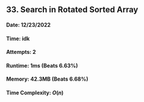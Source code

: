 ## 33. Search in Rotated Sorted Array

#### Date: 12/23/2022

#### Time: idk

#### Attempts: 2

#### Runtime: 1ms (Beats 6.63%)

#### Memory: 42.3MB (Beats 6.68%)

#### Time Complexity: $O(n)$